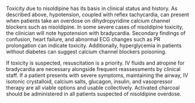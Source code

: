 Toxicity due to nisoldipine has its basis in clinical status and history. As described above, hypotension, coupled with reflex tachycardia, can present when patients take an overdose on dihydropyridine calcium channel blockers such as nisoldipine. In some severe cases of nisoldipine toxicity, the clinician will note hypotension with bradycardia. Secondary findings of confusion, heart failure, and abnormal ECG changes such as PR prolongation can indicate toxicity. Additionally, hyperglycemia in patients without diabetes can suggest calcium channel blockers poisoning.

If toxicity is suspected, resuscitation is a priority. IV fluids and atropine for bradycardia are necessary alongside frequent reassessments by clinical staff. If a patient presents with severe symptoms, maintaining the airway, IV isotonic crystalloid, calcium salts, glucagon, insulin, and vasopressor therapy are all viable options and usable collectively. Activated charcoal should be administered in all patients suspected of nisoldipine overdose.
